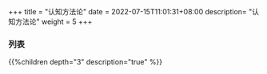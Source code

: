 +++
title = "认知方法论"
date =  2022-07-15T11:01:31+08:00
description= "认知方法论"
weight = 5
+++

### 列表

{{%children depth="3" description="true" %}}
